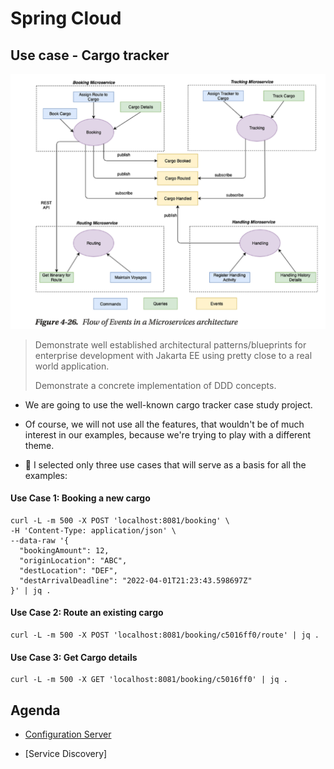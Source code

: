 # Spring Cloud

## Use case - Cargo tracker

![cargo-tracker](ms-architecture.png)

> Demonstrate well established architectural patterns/blueprints for enterprise development with Jakarta EE using pretty close to a real world application.  
> 
> Demonstrate a concrete implementation of DDD concepts.

- We are going to use the well-known cargo tracker case study project.
- Of course, we will not use all the features, that wouldn't be of much interest in our examples, because we're trying to play with a different theme.  

- 🚀 I selected only three use cases that will serve as a basis for all the examples:

#### Use Case 1: Booking a new cargo

```shell
curl -L -m 500 -X POST 'localhost:8081/booking' \
-H 'Content-Type: application/json' \
--data-raw '{
  "bookingAmount": 12,
  "originLocation": "ABC",
  "destLocation": "DEF",
  "destArrivalDeadline": "2022-04-01T21:23:43.598697Z"
}' | jq .
```

#### Use Case 2: Route an existing cargo

```shell
curl -L -m 500 -X POST 'localhost:8081/booking/c5016ff0/route' | jq .
```

#### Use Case 3: Get Cargo details

```shell
curl -L -m 500 -X GET 'localhost:8081/booking/c5016ff0' | jq .
```


## Agenda

- [Configuration Server](1-config-server/PRESENTATION.md)

- [Service Discovery]
